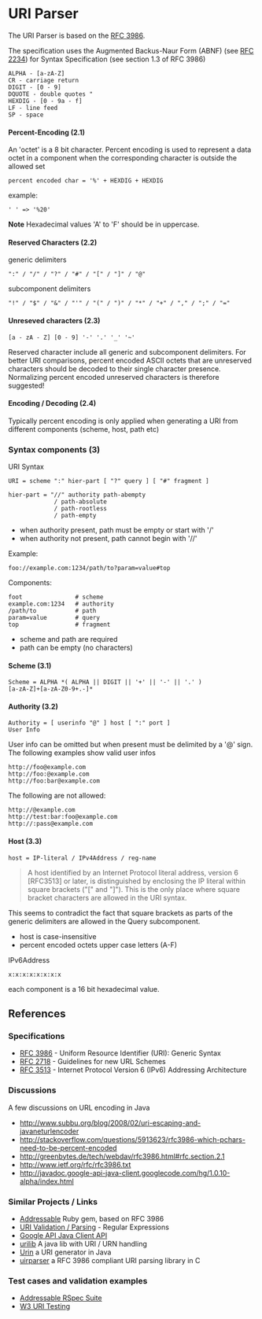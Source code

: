URI Parser
===========

The URI Parser is based on the [RFC 3986](http://www.ietf.org/rfc/rfc3986.txt).

The specification uses the Augmented Backus-Naur Form (ABNF) (see [RFC 2234](http://www.ietf.org/rfc/rfc2234.txt)) for
Syntax Specification (see section 1.3 of RFC 3986)

    ALPHA - [a-zA-Z]
    CR - carriage return
    DIGIT - [0 - 9]
    DQUOTE - double quotes "
    HEXDIG - [0 - 9a - f]
    LF - line feed
    SP - space


#### Percent-Encoding (2.1)

An 'octet' is a 8 bit character. Percent encoding is used to represent a data octet in a component when the corresponding character is outside the allowed set

    percent encoded char = '%' + HEXDIG + HEXDIG

example:

    ' ' => '%20'

**Note** Hexadecimal values 'A' to 'F' should be in uppercase.



#### Reserved Characters (2.2)

generic delimiters

    ":" / "/" / "?" / "#" / "[" / "]" / "@"

subcomponent delimiters

    "!" / "$" / "&" / "'" / "(" / ")" / "*" / "+" / "," / ";" / "="

#### Unreseved characters (2.3)

    [a - zA - Z] [0 - 9] '-' '.' '_' '~'

Reserved character include all generic and subcomponent delimiters.
For better URI comparisons, percent encoded ASCII octets that are unreserved characters
should be decoded to their single character presence. Normalizing percent encoded unreserved
characters is therefore suggested!



#### Encoding / Decoding (2.4)

Typically percent encoding is only applied when generating a URI from different components (scheme, host, path etc)


### Syntax components (3)

URI Syntax

    URI = scheme ":" hier-part [ "?" query ] [ "#" fragment ]

    hier-part = "//" authority path-abempty
                 / path-absolute
                 / path-rootless
                 / path-empty

* when authority present, path must be empty or start with '/'
* when authority not present, path cannot begin with '//'

Example:

    foo://example.com:1234/path/to?param=value#top

Components:

    foot               # scheme
    example.com:1234   # authority
    /path/to           # path
    param=value        # query
    top                # fragment

* scheme and path are required
* path can be empty (no characters)


#### Scheme (3.1)

    Scheme = ALPHA *( ALPHA || DIGIT || '+' || '-' || '.' )
    [a-zA-Z]+[a-zA-Z0-9+.-]*


#### Authority (3.2)

    Authority = [ userinfo "@" ] host [ ":" port ]
    User Info

User info can be omitted but when present must be delimited by a '@' sign.
The following examples show valid user infos

    http://foo@example.com
    http://foo:@example.com
    http://foo:bar@example.com

The following are not allowed:

    http://@example.com
    http://test:bar:foo@example.com
    http://:pass@example.com


#### Host (3.3)

    host = IP-literal / IPv4Address / reg-name

> A host identified by an Internet Protocol literal address, version 6
> [RFC3513] or later, is distinguished by enclosing the IP literal
> within square brackets ("[" and "]").  This is the only place where
> square bracket characters are allowed in the URI syntax.

This seems to contradict the fact that square brackets as parts of the generic delimiters
are allowed in the Query subcomponent.

* host is case-insensitive
* percent encoded octets upper case letters (A-F)


IPv6Address

    x:x:x:x:x:x:x:x

each component is a 16 bit hexadecimal value.



References
----------

### Specifications

* [RFC 3986](http://www.ietf.org/rfc/rfc3986.txt) - Uniform Resource Identifier (URI): Generic Syntax
* [RFC 2718](http://www.ietf.org/rfc/rfc2718.txt) - Guidelines for new URL Schemes
* [RFC 3513](http://www.ietf.org/rfc/rfc3513.txt) - Internet Protocol Version 6 (IPv6) Addressing Architecture

### Discussions

A few discussions on URL encoding in Java

* http://www.subbu.org/blog/2008/02/uri-escaping-and-javaneturlencoder
* http://stackoverflow.com/questions/5913623/rfc3986-which-pchars-need-to-be-percent-encoded
* http://greenbytes.de/tech/webdav/rfc3986.html#rfc.section.2.1
* http://www.ietf.org/rfc/rfc3986.txt
* http://javadoc.google-api-java-client.googlecode.com/hg/1.0.10-alpha/index.html


### Similar Projects / Links

* [Addressable](https://github.com/sporkmonger/addressable) Ruby gem, based on RFC 3986
* [URI Validation / Parsing](http://snipplr.com/view/6889/) - Regular Expressions
* [Google API Java Client API](http://javadoc.google-api-java-client.googlecode.com/hg/1.0.10-alpha/index.html)
* [urilib](https://github.com/Virtual-Light-Company/urilib) A java lib with URI / URN handling
* [Urin](http://urin.sourceforge.net/) a URI generator in Java
* [uirparser](http://uriparser.sourceforge.net/) a RFC 3986 compliant URI parsing library in C


### Test cases and validation examples

* [Addressable RSpec Suite](https://github.com/Sporkmonger/Addressable/blob/master/spec/addressable/uri_spec.rb)
* [W3 URI Testing](http://www.w3.org/2004/04/uri-rel-test.html)



